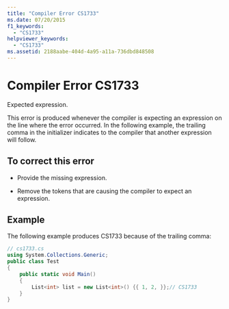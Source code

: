 ```yaml
---
title: "Compiler Error CS1733"
ms.date: 07/20/2015
f1_keywords: 
  - "CS1733"
helpviewer_keywords: 
  - "CS1733"
ms.assetid: 2188aabe-404d-4a95-a11a-736dbd848508
---
```

# Compiler Error CS1733
Expected expression.  
  
 This error is produced whenever the compiler is expecting an expression on the line where the error occurred. In the following example, the trailing comma in the initializer indicates to the compiler that another expression will follow.  
  
## To correct this error  
  
-   Provide the missing expression.  
  
-   Remove the tokens that are causing the compiler to expect an expression.  
  
## Example  
 The following example produces CS1733 because of the trailing comma:  
  
```csharp  
// cs1733.cs  
using System.Collections.Generic;  
public class Test  
{  
    public static void Main()  
    {  
        List<int> list = new List<int>() {{ 1, 2, }};// CS1733  
    }      
}  
```
